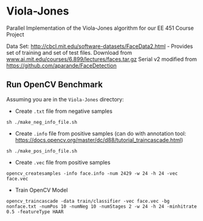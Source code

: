 # Viola-Jones
Parallel Implementation of the Viola-Jones algorithm for our EE 451 Course Project

Data Set: http://cbcl.mit.edu/software-datasets/FaceData2.html - Provides set of training and set of test files. Download from www.ai.mit.edu/courses/6.899/lectures/faces.tar.gz
Serial v2 modified from https://github.com/aparande/FaceDetection

## Run OpenCV Benchmark
Assuming you are in the `Viola-Jones` directory:
* Create `.txt` file from negative samples
```
sh ./make_neg_info_file.sh
```
* Create `.info` file from positive samples (can do with annotation tool: https://docs.opencv.org/master/dc/d88/tutorial_traincascade.html)
```
sh ./make_pos_info_file.sh
```
* Create `.vec` file from positive samples
```
opencv_createsamples -info face.info -num 2429 -w 24 -h 24 -vec face.vec
```
* Train OpenCV Model
```
opencv_traincascade -data train/classifier -vec face.vec -bg nonface.txt -numPos 10 -numNeg 10 -numStages 2 -w 24 -h 24 -minhitrate 0.5 -featureType HAAR
```